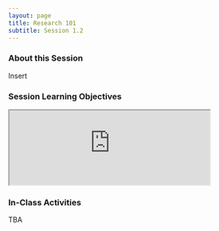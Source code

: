 ```yaml
---
layout: page
title: Research 101 
subtitle: Session 1.2
---
```


### About this Session

Insert

### Session Learning Objectives
<iframe width=80% src="https://docs.google.com/spreadsheets/d/1saUbLsjOw9P2LbcZ1MGCaP8PQg9nA48H9Of57S1pQgg/pubhtml?widget=true&amp;headers=false"></iframe>

### In-Class Activities

TBA